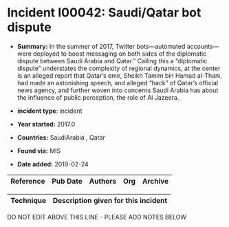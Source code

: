 # Incident I00042: Saudi/Qatar bot dispute

* **Summary:** In the summer of 2017, Twitter bots—automated accounts—were deployed to boost messaging on both sides of the diplomatic dispute between Saudi Arabia and Qatar.” Calling this a “diplomatic dispute” understates the complexity of regional dynamics, at the center is an alleged report that Qatar’s emir, Sheikh Tamim bin Hamad al-Thani, had made an astonishing speech, and alleged “hack” of Qatar’s official news agency, and further woven into concerns Saudi Arabia has about the influence of public perception, the role of Al Jazeera. 

* **incident type**: incident

* **Year started:** 2017.0

* **Countries:** SaudiArabia , Qatar

* **Found via:** MIS

* **Date added:** 2019-02-24


| Reference | Pub Date | Authors | Org | Archive |
| --------- | -------- | ------- | --- | ------- |

 

| Technique | Description given for this incident |
| --------- | ------------------------- |


DO NOT EDIT ABOVE THIS LINE - PLEASE ADD NOTES BELOW